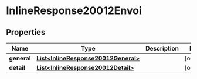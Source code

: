 # InlineResponse20012Envoi

## Properties
Name | Type | Description | Notes
------------ | ------------- | ------------- | -------------
**general** | [**List&lt;InlineResponse20012General&gt;**](InlineResponse20012General.md) |  |  [optional]
**detail** | [**List&lt;InlineResponse20012Detail&gt;**](InlineResponse20012Detail.md) |  |  [optional]
